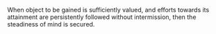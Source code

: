 When object to be gained is sufficiently valued, 
and efforts towards its attainment are persistently 
followed without intermission, then the steadiness of mind is secured.
